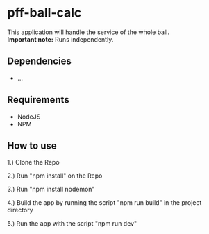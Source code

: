 # pff-ball-calc
This application will handle the service of the whole ball.
<br />**Important note:** Runs independently.

## Dependencies
- ...

## Requirements
- NodeJS
- NPM

## How to use
1.) Clone the Repo

2.) Run "npm install" on the Repo

3.) Run "npm install nodemon"

4.) Build the app by running the script "npm run build" in the project directory

5.) Run the app with the script "npm run dev"